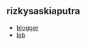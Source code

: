 ## rizkysaskiaputra
- [blogger](https://rizkysaskiaputra.github.io/blogger/)
- [lab](https://rizkysaskiaputra.github.io/lab/)
